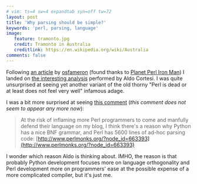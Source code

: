 ```yaml
---
# vim: ts=4 sw=4 expandtab syn=off tw=72
layout: post
title: 'Why parsing should be simple?'
keywords: 'perl, parsing, language'
image:
   feature: tramonto.jpg
   credit: Tramonto in Australia
   creditlink: https://en.wikipedia.org/wiki/Australia
comments: false
---
```


Following [an article](http://greenokapi.net/blog/2009/12/15/github-language-statistics/)
by [osfameron](http://greenokapi.net/blog) (found
thanks to [Planet Perl Iron Man](http://ironman.enlightenedperl.org/)) I landed
on [the interesting analysis](http://corte.si/posts/code/devsurvey/index.html)
performed by Aldo Cortesi. I was quite
unsurprised at seeing yet another variant of the old thorny "Perl is
dead or at least does not feel very well" infamous adage.

I was a bit more surprised at
seeing [this comment](http://corte.si/posts/code/devsurvey/index.html#comment-25790536)
(*this comment does not seem to appear any more now*):

> At the risk of inflaming more Perl
> programmers to come and manfully defend their language on my blog, I
> think there's a reason why Python has a nice BNF grammar, and Perl has
> 5600 lines of ad-hoc parsing code:
> [http://www.perlmonks.org/?node_id=663393](http://www.perlmonks.org/?node_id=663393)


I wonder which reason Aldo is thinking about. IMHO, the reason is that
probably Python development focuses more on language orthogonality and
Perl development more on programmers' ease at the possible expense of a
more complicated compiler, but it's just me.
